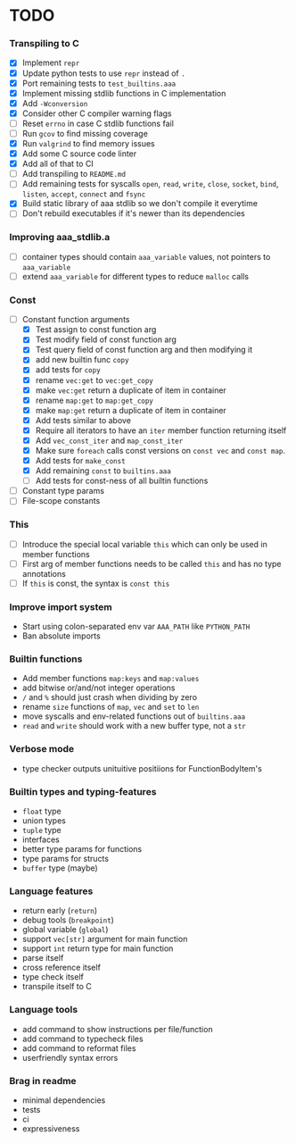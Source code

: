 # TODO

### Transpiling to C
- [x] Implement `repr`
- [x] Update python tests to use `repr` instead of `.`
- [x] Port remaining tests to `test_builtins.aaa`
- [x] Implement missing stdlib functions in C implementation
- [x] Add `-Wconversion`
- [x] Consider other C compiler warning flags
- [ ] Reset `errno` in case C stdlib functions fail
- [ ] Run `gcov` to find missing coverage
- [x] Run `valgrind` to find memory issues
- [x] Add some C source code linter
- [x] Add all of that to CI
- [ ] Add transpiling to `README.md`
- [ ] Add remaining tests for syscalls `open`, `read`, `write`, `close`, `socket`, `bind`, `listen`, `accept`, `connect` and `fsync`
- [x] Build static library of aaa stdlib so we don't compile it everytime
- [ ] Don't rebuild executables if it's newer than its dependencies

### Improving aaa_stdlib.a
- [ ] container types should contain `aaa_variable` values, not pointers to `aaa_variable`
- [ ] extend `aaa_variable` for different types to reduce `malloc` calls

### Const
- [ ] Constant function arguments
    - [x] Test assign to const function arg
    - [x] Test modify field of const function arg
    - [x] Test query field of const function arg and then modifying it
    - [x] add new builtin func `copy`
    - [x] add tests for `copy`
    - [x] rename `vec:get` to `vec:get_copy`
    - [x] make `vec:get` return a duplicate of item in container
    - [x] rename `map:get` to `map:get_copy`
    - [x] make `map:get` return a duplicate of item in container
    - [x] Add tests similar to above
    - [x] Require all iterators to have an `iter` member function returning itself
    - [x] Add `vec_const_iter` and `map_const_iter`
    - [x] Make sure `foreach` calls const versions on `const vec` and `const map`.
    - [x] Add tests for `make_const`
    - [x] Add remaining `const` to `builtins.aaa`
    - [ ] Add tests for const-ness of all builtin functions

- [ ] Constant type params
- [ ] File-scope constants

### This
- [ ] Introduce the special local variable `this` which can only be used in member functions
- [ ] First arg of member functions needs to be called `this` and has no type annotations
- [ ] If `this` is const, the syntax is `const this`

### Improve import system
- Start using colon-separated env var `AAA_PATH` like `PYTHON_PATH`
- Ban absolute imports

### Builtin functions
- Add member functions `map:keys` and `map:values`
- add bitwise or/and/not integer operations
- `/` and `%` should just crash when dividing by zero
- rename `size` functions of `map`, `vec` and `set` to `len`
- move syscalls and env-related functions out of `builtins.aaa`
- `read` and `write` should work with a new buffer type, not a `str`

### Verbose mode
- type checker outputs unituitive positiions for FunctionBodyItem's

### Builtin types and typing-features
- `float` type
- union types
- `tuple` type
- interfaces
- better type params for functions
- type params for structs
- `buffer` type (maybe)

### Language features
- return early (`return`)
- debug tools (`breakpoint`)
- global variable (`global`)
- support `vec[str]` argument for main function
- support `int` return type for main function
- parse itself
- cross reference itself
- type check itself
- transpile itself to C

### Language tools
- add command to show instructions per file/function
- add command to typecheck files
- add command to reformat files
- userfriendly syntax errors

### Brag in readme
- minimal dependencies
- tests
- ci
- expressiveness

